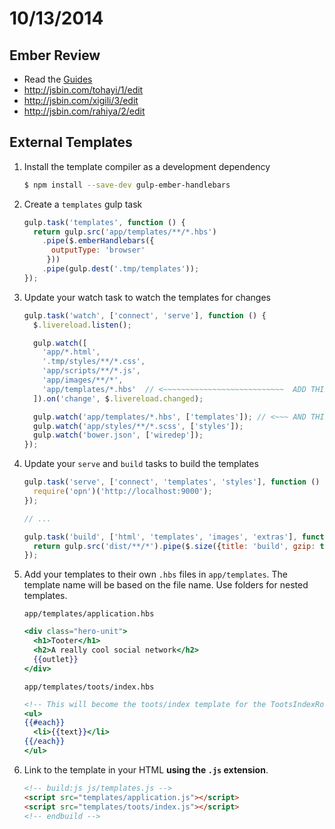 # 10/13/2014

## Ember Review
- Read the [Guides](emberjs.com/guides/)
- http://jsbin.com/tohayi/1/edit
- http://jsbin.com/xigili/3/edit
- http://jsbin.com/rahiya/2/edit

## External Templates

1. Install the template compiler as a development dependency

    ```sh
    $ npm install --save-dev gulp-ember-handlebars
    ```

2. Create a `templates` gulp task

    ```js
    gulp.task('templates', function () {
      return gulp.src('app/templates/**/*.hbs')
        .pipe($.emberHandlebars({
          outputType: 'browser'
         }))
        .pipe(gulp.dest('.tmp/templates'));
    });
    ```

3. Update your watch task to watch the templates for changes

    ```js
   gulp.task('watch', ['connect', 'serve'], function () {
      $.livereload.listen();

      gulp.watch([
        'app/*.html',
        '.tmp/styles/**/*.css',
        'app/scripts/**/*.js',
        'app/images/**/*',
        'app/templates/*.hbs'  // <~~~~~~~~~~~~~~~~~~~~~~~~~~~  ADD THIS
      ]).on('change', $.livereload.changed);

      gulp.watch('app/templates/*.hbs', ['templates']); // <~~~ AND THIS
      gulp.watch('app/styles/**/*.scss', ['styles']);
      gulp.watch('bower.json', ['wiredep']);
    });
    ```

4. Update your `serve` and `build` tasks to build the templates

    ```js
    gulp.task('serve', ['connect', 'templates', 'styles'], function () {
      require('opn')('http://localhost:9000');
    });

    // ...

    gulp.task('build', ['html', 'templates', 'images', 'extras'], function () {
      return gulp.src('dist/**/*').pipe($.size({title: 'build', gzip: true}));
    });
    ```

5. Add your templates to their own `.hbs` files in `app/templates`. The template name will be based on the file name. Use folders for nested templates.

    `app/templates/application.hbs`

    ```hbs
    <div class="hero-unit">
      <h1>Tooter</h1>
      <h2>A really cool social network</h2>
      {{outlet}}
    </div>
    ```

    `app/templates/toots/index.hbs`

    ```hbs
    <!-- This will become the toots/index template for the TootsIndexRoute -->
    <ul>
    {{#each}}
      <li>{{text}}</li>
    {{/each}}
    </ul>
    ```

6. Link to the template in your HTML **using the `.js` extension**.

    ```html
    <!-- build:js js/templates.js -->
    <script src="templates/application.js"></script>
    <script src="templates/toots/index.js"></script>
    <!-- endbuild -->
    ```
